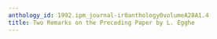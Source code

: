 ```yaml
---
anthology_id: 1992.ipm_journal-ir0anthology0volumeA28A1.4
title: Two Remarks on the Preceding Paper by L. Egghe
---
```

